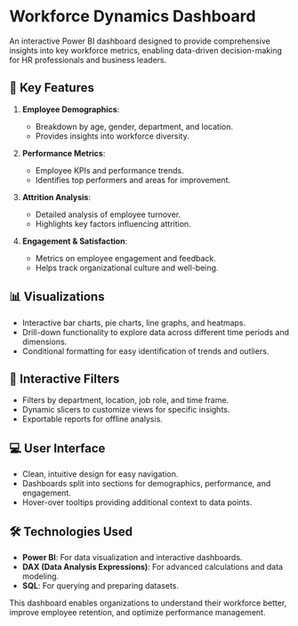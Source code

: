 # Workforce Dynamics Dashboard
An interactive Power BI dashboard designed to provide comprehensive insights into key workforce metrics, enabling data-driven decision-making for HR professionals and business leaders.


## 🔑 **Key Features**  
1. **Employee Demographics**:  
   - Breakdown by age, gender, department, and location.  
   - Provides insights into workforce diversity.  

2. **Performance Metrics**:  
   - Employee KPIs and performance trends.  
   - Identifies top performers and areas for improvement.  

3. **Attrition Analysis**:  
   - Detailed analysis of employee turnover.  
   - Highlights key factors influencing attrition.  

4. **Engagement & Satisfaction**:  
   - Metrics on employee engagement and feedback.  
   - Helps track organizational culture and well-being.


## 📊 **Visualizations**  
- Interactive bar charts, pie charts, line graphs, and heatmaps.  
- Drill-down functionality to explore data across different time periods and dimensions.  
- Conditional formatting for easy identification of trends and outliers.


## 🔄 **Interactive Filters**  
- Filters by department, location, job role, and time frame.  
- Dynamic slicers to customize views for specific insights.  
- Exportable reports for offline analysis.


## 💻 **User Interface**  
- Clean, intuitive design for easy navigation.  
- Dashboards split into sections for demographics, performance, and engagement.  
- Hover-over tooltips providing additional context to data points.


## 🛠️ **Technologies Used**  
- **Power BI**: For data visualization and interactive dashboards.  
- **DAX (Data Analysis Expressions)**: For advanced calculations and data modeling.  
- **SQL**: For querying and preparing datasets.  


This dashboard enables organizations to understand their workforce better, improve employee retention, and optimize performance management.
